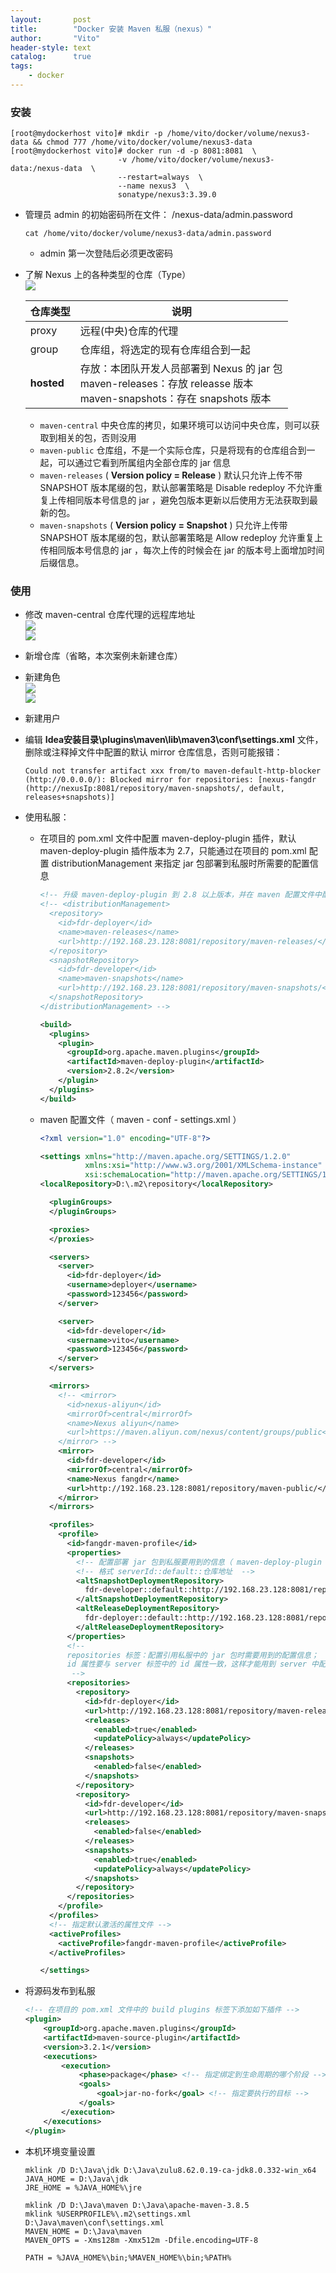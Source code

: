 ```yaml
---
layout:       post
title:        "Docker 安装 Maven 私服（nexus）"
author:       "Vito"
header-style: text
catalog:      true
tags:
    - docker
---
```


 
### 安装
```shell
[root@mydockerhost vito]# mkdir -p /home/vito/docker/volume/nexus3-data && chmod 777 /home/vito/docker/volume/nexus3-data
[root@mydockerhost vito]# docker run -d -p 8081:8081  \
                        -v /home/vito/docker/volume/nexus3-data:/nexus-data  \
                        --restart=always  \
                        --name nexus3  \
                        sonatype/nexus3:3.39.0
```

* 管理员 admin 的初始密码所在文件： /nexus-data/admin.password
  ```shell
  cat /home/vito/docker/volume/nexus3-data/admin.password 
  ```
  + admin 第一次登陆后必须更改密码


* 了解 Nexus 上的各种类型的仓库（Type）  
  ![](/img/docker/nexus_type.png)

  | 仓库类型 | 说明                                                                                                     |
  |--------------------------------------------------------------------------------------------------------| --- |
  | proxy | 远程(中央)仓库的代理                                                                                            |
  | group | 仓库组，将选定的现有仓库组合到一起                                                                                      |
  | **hosted** | 存放：本团队开发人员部署到 Nexus 的 jar 包 <br/> maven-releases：存放  releasse 版本 <br/> maven-snapshots：存在 snapshots 版本 |

    + `maven-central` 中央仓库的拷贝，如果环境可以访问中央仓库，则可以获取到相关的包，否则没用
    + `maven-public` 仓库组，不是一个实际仓库，只是将现有的仓库组合到一起，可以通过它看到所属组内全部仓库的 jar 信息
    + `maven-releases` ( **Version policy = Release** ) 默认只允许上传不带 SNAPSHOT 版本尾缀的包，默认部署策略是 Disable redeploy 不允许重复上传相同版本号信息的 jar ，避免包版本更新以后使用方无法获取到最新的包。
    + `maven-snapshots` ( **Version policy = Snapshot** ) 只允许上传带 SNAPSHOT 版本尾缀的包，默认部署策略是 Allow redeploy 允许重复上传相同版本号信息的 jar ，每次上传的时候会在 jar 的版本号上面增加时间后缀信息。


### 使用
* 修改 maven-central 仓库代理的远程库地址  
  ![](/img/docker/nexus_central_1.png)  
  ![](/img/docker/nexus_central_2.png)


* 新增仓库（省略，本次案例未新建仓库）


* 新建角色  
  ![](/img/docker/nexus_role_developer.png)  
  ![](/img/docker/nexus_role_deployer.png)


* 新建用户


* 编辑 **Idea安装目录\plugins\maven\lib\maven3\conf\settings.xml** 文件，删除或注释掉文件中配置的默认 mirror 仓库信息，否则可能报错：
  ```text
  Could not transfer artifact xxx from/to maven-default-http-blocker (http://0.0.0.0/): Blocked mirror for repositories: [nexus-fangdr (http://nexusIp:8081/repository/maven-snapshots/, default, releases+snapshots)]
  ```

* 使用私服：  
  + 在项目的 pom.xml 文件中配置 maven-deploy-plugin 插件，默认 maven-deploy-plugin 插件版本为 2.7，只能通过在项目的 pom.xml 配置 distributionManagement 来指定 jar 包部署到私服时所需要的配置信息
    ```xml
    <!-- 升级 maven-deploy-plugin 到 2.8 以上版本，并在 maven 配置文件中配置 jar 包部署到私服所需的信息后，不再需要配置 distributionManagement -->
    <!-- <distributionManagement>
      <repository>
        <id>fdr-deployer</id>
        <name>maven-releases</name>
        <url>http://192.168.23.128:8081/repository/maven-releases/</url>
      </repository>
      <snapshotRepository>
        <id>fdr-developer</id>
        <name>maven-snapshots</name>
        <url>http://192.168.23.128:8081/repository/maven-snapshots/</url>
      </snapshotRepository>
    </distributionManagement> -->
    
    <build>
      <plugins>
        <plugin>
          <groupId>org.apache.maven.plugins</groupId>
          <artifactId>maven-deploy-plugin</artifactId>
          <version>2.8.2</version>
        </plugin>
      </plugins>
    </build>
    ```

  + maven 配置文件（ maven - conf - settings.xml ）
    ```xml
    <?xml version="1.0" encoding="UTF-8"?>
    
    <settings xmlns="http://maven.apache.org/SETTINGS/1.2.0"
              xmlns:xsi="http://www.w3.org/2001/XMLSchema-instance"
              xsi:schemaLocation="http://maven.apache.org/SETTINGS/1.2.0 https://maven.apache.org/xsd/settings-1.2.0.xsd">
    <localRepository>D:\.m2\repository</localRepository>
    
      <pluginGroups>
      </pluginGroups>
    
      <proxies>
      </proxies>
    
      <servers>
        <server>
          <id>fdr-deployer</id>
          <username>deployer</username>
          <password>123456</password>
        </server>
    
        <server>
          <id>fdr-developer</id>
          <username>vito</username>
          <password>123456</password>
        </server>
      </servers>
    
      <mirrors>
        <!-- <mirror>
          <id>nexus-aliyun</id>
          <mirrorOf>central</mirrorOf>
          <name>Nexus aliyun</name>
          <url>https://maven.aliyun.com/nexus/content/groups/public</url>
        </mirror> -->
        <mirror>
          <id>fdr-developer</id>
          <mirrorOf>central</mirrorOf>
          <name>Nexus fangdr</name>
          <url>http://192.168.23.128:8081/repository/maven-public/</url>
        </mirror>
      </mirrors>
    
      <profiles>
        <profile>
          <id>fangdr-maven-profile</id>
          <properties>
            <!-- 配置部署 jar 包到私服要用到的信息（ maven-deploy-plugin 需 2.8 （含）以上版本 ） -->
            <!-- 格式 serverId::default::仓库地址  -->
            <altSnapshotDeploymentRepository>
              fdr-developer::default::http://192.168.23.128:8081/repository/maven-snapshots/
            </altSnapshotDeploymentRepository>
            <altReleaseDeploymentRepository>
              fdr-deployer::default::http://192.168.23.128:8081/repository/maven-releases/
            </altReleaseDeploymentRepository>
          </properties>
          <!-- 
          repositories 标签：配置引用私服中的 jar 包时需要用到的配置信息；
          id 属性要与 server 标签中的 id 属性一致，这样才能用到 server 中配置的账号信息
           -->
          <repositories>
            <repository>
              <id>fdr-deployer</id>
              <url>http://192.168.23.128:8081/repository/maven-releases/</url>
              <releases>
                <enabled>true</enabled>
                <updatePolicy>always</updatePolicy> 
              </releases>
              <snapshots>
                <enabled>false</enabled>
              </snapshots>
            </repository>
            <repository>
              <id>fdr-developer</id>
              <url>http://192.168.23.128:8081/repository/maven-snapshots/</url>
              <releases>
                <enabled>false</enabled>
              </releases>
              <snapshots>
                <enabled>true</enabled>
                <updatePolicy>always</updatePolicy> 
              </snapshots>
            </repository>
          </repositories>
        </profile>
      </profiles>
      <!-- 指定默认激活的属性文件 -->
      <activeProfiles>
        <activeProfile>fangdr-maven-profile</activeProfile>
      </activeProfiles>
    
    </settings>
    ```


* 将源码发布到私服  
  ```xml
  <!-- 在项目的 pom.xml 文件中的 build plugins 标签下添加如下插件 -->
  <plugin>
      <groupId>org.apache.maven.plugins</groupId>
      <artifactId>maven-source-plugin</artifactId>
      <version>3.2.1</version>
      <executions>
          <execution>
              <phase>package</phase> <!-- 指定绑定到生命周期的哪个阶段 -->
              <goals>
                  <goal>jar-no-fork</goal> <!-- 指定要执行的目标 -->
              </goals>
          </execution>
      </executions>
  </plugin>
  ```


* 本机环境变量设置  
  ```text
  mklink /D D:\Java\jdk D:\Java\zulu8.62.0.19-ca-jdk8.0.332-win_x64
  JAVA_HOME = D:\Java\jdk
  JRE_HOME = %JAVA_HOME%\jre
  
  mklink /D D:\Java\maven D:\Java\apache-maven-3.8.5
  mklink %USERPROFILE%\.m2\settings.xml D:\Java\maven\conf\settings.xml
  MAVEN_HOME = D:\Java\maven
  MAVEN_OPTS = -Xms128m -Xmx512m -Dfile.encoding=UTF-8
  
  PATH = %JAVA_HOME%\bin;%MAVEN_HOME%\bin;%PATH%
  ```

